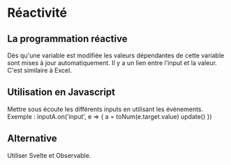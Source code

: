 # Réactivité
## La programmation réactive
Dès qu'une variable est modifiée les valeurs dépendantes de cette variable sont mises à jour automatiquement. Il y a un lien entre l'input et la valeur. C'est similaire à Excel.
## Utilisation en Javascript
Mettre sous écoute les différents inputs en utilisant les événements.
Exemple :
    inputA.on('input', e => {
    a = toNum(e.target.value)
    update()
    })
## Alternative
Utiliser Svelte et Observable.